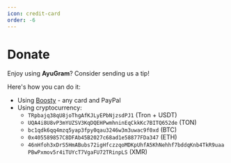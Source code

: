 ```yaml
---
icon: credit-card
order: -6
---
```


# Donate

Enjoy using **AyuGram**? Consider sending us a tip!

Here's how you can do it:

- Using [Boosty](https://boosty.to/alexeyzavar) - any card and PayPal
- Using cryptocurrency:
  -  `TRpbajq38qU8joThgAfKJLyEPbNjzsdPJ1` (Tron + USDT)
  -  `UQA4i8U8vP3mYUZSV3KqDQEHPwmhninEqCkkKc7BITQ652de` (TON)
  -  `bc1qdk6qq4mzq5yap3fpy0qau3246w3m3uwac9f0xd` (BTC)
  -  `0x405589857C8DFAb45B2027c68ad1e58877FDa347` (ETH)
  -  `46nHfoh3xDrS5HmABubs72igHfczzqoMDKpUhfA5KhNehhf7bddqKnb4TkR9uaaPBwPxmov5r4iTUYcT7VgaFU72TRinpLS` (XMR)
